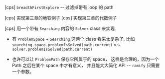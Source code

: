 [cps] `breadthFirstExplore` -- 过滤掉带有 loop 的 path

[cps] 实现第三章的地铁例子
[cps] 实现第三章的代数例子

[cps] 用一个带有 `Searching` 内容的 `Solver` class 来实现

- 有 `ProblemSpace` + `Searching` 这两个 class 看来太复杂了,
  比如 `searching.space.problemIsSolved(path.current)`
  v.s. `solver.problemIsSolved(path.current)`

- 也许可以让 `ProblemPath` 保存它所属于的 space，
  这样是合理的，因为一个 Path 之后在某个 space 中才有意义，
  并且能大大简化 API -- `ramify` 只需要一个参数。
